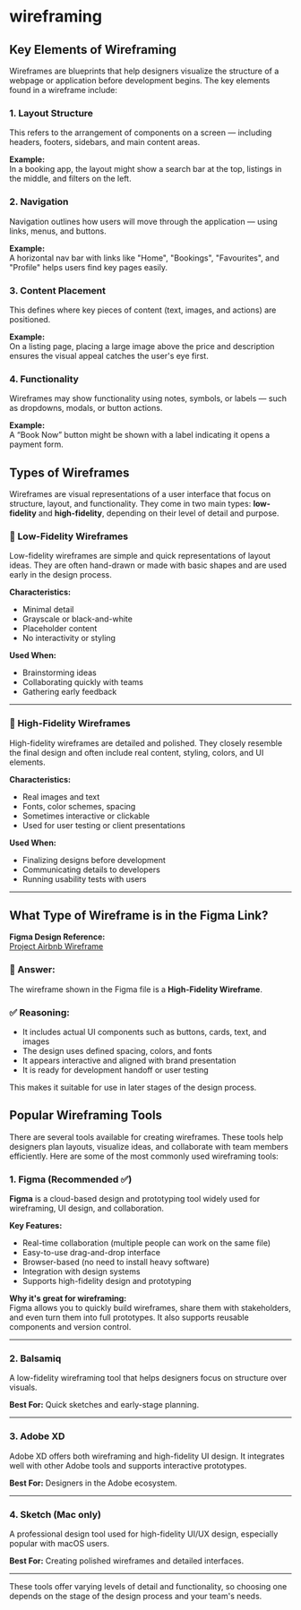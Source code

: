 # wireframing
## Key Elements of Wireframing

Wireframes are blueprints that help designers visualize the structure of a webpage or application before development begins. The key elements found in a wireframe include:

### 1. Layout Structure
This refers to the arrangement of components on a screen — including headers, footers, sidebars, and main content areas.

**Example:**  
In a booking app, the layout might show a search bar at the top, listings in the middle, and filters on the left.

### 2. Navigation
Navigation outlines how users will move through the application — using links, menus, and buttons.

**Example:**  
A horizontal nav bar with links like "Home", "Bookings", "Favourites", and "Profile" helps users find key pages easily.

### 3. Content Placement
This defines where key pieces of content (text, images, and actions) are positioned.

**Example:**  
On a listing page, placing a large image above the price and description ensures the visual appeal catches the user's eye first.

### 4. Functionality
Wireframes may show functionality using notes, symbols, or labels — such as dropdowns, modals, or button actions.

**Example:**  
A “Book Now” button might be shown with a label indicating it opens a payment form.

## Types of Wireframes

Wireframes are visual representations of a user interface that focus on structure, layout, and functionality. They come in two main types: **low-fidelity** and **high-fidelity**, depending on their level of detail and purpose.

### 🔹 Low-Fidelity Wireframes

Low-fidelity wireframes are simple and quick representations of layout ideas. They are often hand-drawn or made with basic shapes and are used early in the design process.

**Characteristics:**
- Minimal detail
- Grayscale or black-and-white
- Placeholder content
- No interactivity or styling

**Used When:**
- Brainstorming ideas
- Collaborating quickly with teams
- Gathering early feedback

---

### 🔹 High-Fidelity Wireframes

High-fidelity wireframes are detailed and polished. They closely resemble the final design and often include real content, styling, colors, and UI elements.

**Characteristics:**
- Real images and text
- Fonts, color schemes, spacing
- Sometimes interactive or clickable
- Used for user testing or client presentations

**Used When:**
- Finalizing designs before development
- Communicating details to developers
- Running usability tests with users

---

## What Type of Wireframe is in the Figma Link?

**Figma Design Reference:**  
[Project Airbnb Wireframe](https://www.figma.com/design/E2BRqdPcKkrnX6hLGPto8Z/Project-Airbnb?node-id=1-2&p=f&t=Af7RabuOPxn1Xi2R-0)

### 🔎 Answer:
The wireframe shown in the Figma file is a **High-Fidelity Wireframe**.

### ✅ Reasoning:
- It includes actual UI components such as buttons, cards, text, and images
- The design uses defined spacing, colors, and fonts
- It appears interactive and aligned with brand presentation
- It is ready for development handoff or user testing

This makes it suitable for use in later stages of the design process.

## Popular Wireframing Tools

There are several tools available for creating wireframes. These tools help designers plan layouts, visualize ideas, and collaborate with team members efficiently. Here are some of the most commonly used wireframing tools:

### 1. Figma (Recommended ✅)

**Figma** is a cloud-based design and prototyping tool widely used for wireframing, UI design, and collaboration.

**Key Features:**
- Real-time collaboration (multiple people can work on the same file)
- Easy-to-use drag-and-drop interface
- Browser-based (no need to install heavy software)
- Integration with design systems
- Supports high-fidelity design and prototyping

**Why it's great for wireframing:**  
Figma allows you to quickly build wireframes, share them with stakeholders, and even turn them into full prototypes. It also supports reusable components and version control.

---

### 2. Balsamiq

A low-fidelity wireframing tool that helps designers focus on structure over visuals.

**Best For:** Quick sketches and early-stage planning.

---

### 3. Adobe XD

Adobe XD offers both wireframing and high-fidelity UI design. It integrates well with other Adobe tools and supports interactive prototypes.

**Best For:** Designers in the Adobe ecosystem.

---

### 4. Sketch (Mac only)

A professional design tool used for high-fidelity UI/UX design, especially popular with macOS users.

**Best For:** Creating polished wireframes and detailed interfaces.

---

These tools offer varying levels of detail and functionality, so choosing one depends on the stage of the design process and your team's needs.
